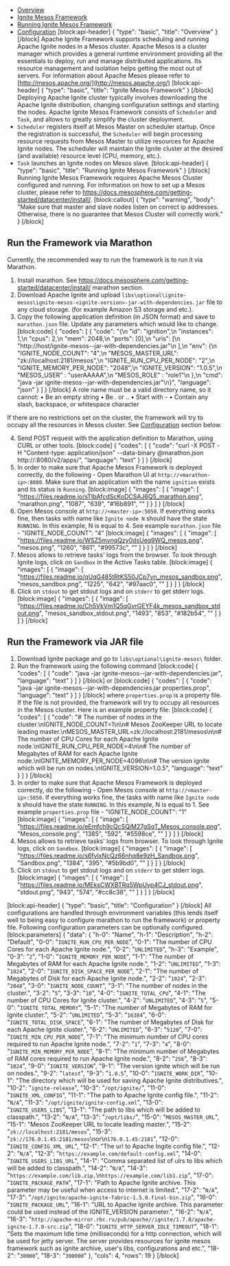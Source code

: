 * [Overview](#overview)
* [Ignite Mesos Framework](#ignite-mesos-framework)
* [Running Ignite Mesos Framework](#running-ignite-mesos-framework)
* [Configuration](#configuration)
[block:api-header]
{
  "type": "basic",
  "title": "Overview"
}
[/block]
Apache Ignite Framework supports scheduling and running Apache Ignite nodes in a Mesos cluster. 
Apache Mesos is a cluster manager which provides a general runtime environment providing all the essentials to deploy, run and manage distributed applications. Its resource management and isolation helps getting the most out of servers.
For information about Apache Mesos please refer to [http://mesos.apache.org/](http://mesos.apache.org/) 
[block:api-header]
{
  "type": "basic",
  "title": "Ignite Mesos Framework"
}
[/block]
Deploying Apache Ignite cluster typically involves downloading the Apache Ignite distribution, changing configuration settings and starting the nodes. Apache Ignite Mesos Framework consists of  `Scheduler` and `Task`, and allows to greatly simplify the cluster deployment.
* `Scheduler` registers itself at Mesos Master on scheduler startup. Once the registration is successful, the `Scheduler` will begin processing resource requests from Mesos Master to utilize resources for Apache Ignite nodes. The scheduler will maintain the Ignite cluster at the desired (and available) resource level (CPU, memory, etc.).
* `Task` launches an Ignite nodes on Mesos slave.
[block:api-header]
{
  "type": "basic",
  "title": "Running Ignite Mesos Framework"
}
[/block]
Running Ignite Mesos Framework requires Apache Mesos Cluster configured and running. For information on how to set up a Mesos cluster, please refer to https://docs.mesosphere.com/getting-started/datacenter/install/.
[block:callout]
{
  "type": "warning",
  "body": "Make sure that master and slave nodes listen on correct ip addresses. Otherwise, there is no guarantee that Mesos Cluster will correctly work."
}
[/block]
## **Run the Framework via Marathon** 

Currently, the recommended way to run the framework is to run it via Marathon.

1. Install marathon. See https://docs.mesosphere.com/getting-started/datacenter/install/ marathon section.
2. Download Apache Ignite and upload `libs\optional\ignite-mesos\ignite-mesos-<ignite-version>-jar-with-dependencies.jar` file to any cloud storage. (for example Amazon S3 storage and etc.).
3. Copy the following application definition (in JSON format) and save to `marathon.json` file. Update any parameters which would like to change. 
[block:code]
{
  "codes": [
    {
      "code": "{\n  \"id\": \"ignition\",\n  \"instances\": 1,\n  \"cpus\": 2,\n  \"mem\": 2048,\n  \"ports\": [0],\n  \"uris\": [\n    \"http://host/ignite-mesos-<ignite-version>-jar-with-dependencies.jar\"\n  ],\n  \"env\": {\n    \"IGNITE_NODE_COUNT\": \"4\",\n    \"MESOS_MASTER_URL\": \"zk://localhost:2181/mesos\",\n    \"IGNITE_RUN_CPU_PER_NODE\": \"2\",\n    \"IGNITE_MEMORY_PER_NODE\": \"2048\",\n    \"IGNITE_VERSION\": \"1.0.5\",\n    \"MESOS_USER\" : \"userAAAAA\",\n    \"MESOS_ROLE\" :  \"role1\"\n  },\n  \"cmd\": \"java -jar ignite-mesos-<ignite-version>-jar-with-dependencies.jar\"\n}",
      "language": "json"
    }
  ]
}
[/block]
A role name must be a valid directory name, so it cannot:
  • Be an empty string
  • Be . or ..
  • Start with -
  • Contain any slash, backspace, or whitespace character

If there are no restrictions set on the cluster, the framework will try to occupy all the resources in Mesos cluster. See [Configuration](doc:mesos-deployment#section-configuration) section below.

4. Send POST request with the application definition to Marathon, using CURL or other tools. 
[block:code]
{
  "codes": [
    {
      "code": "curl -X POST -H \"Content-type: application/json\" --data-binary @marathon.json http://<marathon-ip>:8080/v2/apps/",
      "language": "text"
    }
  ]
}
[/block]
5. In order to make sure that Apache Mesos Framework is deployed correctly, do the following - Open Marathon UI  at `http://<marathon-ip>:8080`. Make sure that an application with the name `ignition` exists and its status is `Running`.
[block:image]
{
  "images": [
    {
      "image": [
        "https://files.readme.io/sTIbAfcdScKoDCSAJ6Q5_marathon.png",
        "marathon.png",
        "1087",
        "639",
        "#16b891",
        ""
      ]
    }
  ]
}
[/block]
6. Open Mesos console at `http://<master-ip>:5050`. If everything works fine, then tasks with name like `Ignite node N` should have the state `RUNNING`. In this example, N is equal to 4. See example `marathon.json` file - "IGNITE_NODE_COUNT": "4"
[block:image]
{
  "images": [
    {
      "image": [
        "https://files.readme.io/WSZ5mvnqQzy0dsUeq9WQ_mesos.png",
        "mesos.png",
        "1260",
        "861",
        "#99573c",
        ""
      ]
    }
  ]
}
[/block]
7. Mesos allows to retrieve tasks' logs from the browser. To look through Ignite logs, click on `Sandbox` in the Active Tasks table.
[block:image]
{
  "images": [
    {
      "image": [
        "https://files.readme.io/qUqG485tRtKS50JCp7yn_mesos_sandbox.png",
        "mesos_sandbox.png",
        "1225",
        "642",
        "#97aac0",
        ""
      ]
    }
  ]
}
[/block]
8. Click on `stdout` to get stdout logs and on `stderr` to get stderr logs.
[block:image]
{
  "images": [
    {
      "image": [
        "https://files.readme.io/Ch5VkVm1Q5qGvrGEYF4k_mesos_sandbox_stdout.png",
        "mesos_sandbox_stdout.png",
        "1493",
        "853",
        "#182b54",
        ""
      ]
    }
  ]
}
[/block]
## **Run the Framework via JAR file**
1. Download Ignite package and go to `libs\optional\ignite-mesos\` folder.
2. Run the framework using the following command
[block:code]
{
  "codes": [
    {
      "code": "java -jar ignite-mesos-<ignite-version>-jar-with-dependencies.jar",
      "language": "text"
    }
  ]
}
[/block]
or
[block:code]
{
  "codes": [
    {
      "code": "java -jar ignite-mesos-<ignite-version>-jar-with-dependencies.jar properties.prop",
      "language": "text"
    }
  ]
}
[/block]
where `properties.prop` is a property file. If the file is not provided, the framework will try to occupy all resources in the Mesos cluster. Here is an example property file:
[block:code]
{
  "codes": [
    {
      "code": "# The number of nodes in the cluster.\nIGNITE_NODE_COUNT=1\n\n# Mesos ZooKeeper URL to locate leading master.\nMESOS_MASTER_URL=zk://localhost:2181/mesos\n\n# The number of CPU Cores for each Apache Ignite node.\nIGNITE_RUN_CPU_PER_NODE=4\n\n# The number of Megabytes of RAM for each Apache Ignite node.\nIGNITE_MEMORY_PER_NODE=4096\n\n# The version ignite which will be run on nodes.\nIGNITE_VERSION=1.0.5",
      "language": "text"
    }
  ]
}
[/block]
3. In order to make sure that Apache Mesos Framework is deployed correctly, do the following - Open Mesos console at `http://<master-ip>:5050`. If everything works fine, the tasks with name like `Ignite node N` should have the state `RUNNING`. In this example, N is equal to 1. See example `properties.prop` file - "IGNITE_NODE_COUNT": "1"
[block:image]
{
  "images": [
    {
      "image": [
        "https://files.readme.io/eEmfch9cQcSQiM27gSqT_Mesos_console.png",
        "Mesos_console.png",
        "1385",
        "592",
        "#5598ce",
        ""
      ]
    }
  ]
}
[/block]
4. Mesos allows to retrieve tasks' logs from browser. To look through Ignite logs, click on `Sandbox`.
[block:image]
{
  "images": [
    {
      "image": [
        "https://files.readme.io/s6fvlxNcQz66nhq8e9zH_Sandbox.png",
        "Sandbox.png",
        "1384",
        "395",
        "#5b9bd0",
        ""
      ]
    }
  ]
}
[/block]
5. Click on `stdout` to get stdout logs and on `stderr` to get stderr logs.
[block:image]
{
  "images": [
    {
      "image": [
        "https://files.readme.io/MEksCWXBTRq5WpUyp4CJ_stdout.png",
        "stdout.png",
        "943",
        "574",
        "#cc8c38",
        ""
      ]
    }
  ]
}
[/block]

[block:api-header]
{
  "type": "basic",
  "title": "Configuration"
}
[/block]
All configurations are handled through environment variables (this lends itself well to being easy to configure marathon to run the framework) or property file. Following configuration parameters can be optionally configured.
[block:parameters]
{
  "data": {
    "h-0": "Name",
    "h-1": "Description",
    "h-2": "Default",
    "0-0": "`IGNITE_RUN_CPU_PER_NODE`",
    "0-1": "The number of CPU Cores for each Apache Ignite node.",
    "0-2": "`UNLIMITED`",
    "h-3": "Example",
    "0-3": "`2`",
    "1-0": "`IGNITE_MEMORY_PER_NODE`",
    "1-1": "The number of Megabytes of RAM for each Apache Ignite node.",
    "1-2": "`UNLIMITED`",
    "1-3": "`1024`",
    "2-0": "`IGNITE_DISK_SPACE_PER_NODE`",
    "2-1": "The number of Megabytes of Disk for each Apache Ignite node.",
    "2-2": "`1024`",
    "2-3": "`2048`",
    "3-0": "`IGNITE_NODE_COUNT`",
    "3-1": "The number of nodes in the cluster.",
    "3-2": "`5`",
    "3-3": "`10`",
    "4-0": "`IGNITE_TOTAL_CPU`",
    "4-1": "The number of CPU Cores for Ignite cluster.",
    "4-2": "`UNLIMITED`",
    "4-3": "`5`",
    "5-0": "`IGNITE_TOTAL_MEMORY`",
    "5-1": "The number of Megabytes of RAM for Ignite cluster.",
    "5-2": "`UNLIMITED`",
    "5-3": "`16384`",
    "6-0": "`IGNITE_TOTAL_DISK_SPACE`",
    "6-1": "The number of Megabytes of Disk for each Apache Ignite cluster.",
    "6-2": "`UNLIMITED`",
    "6-3": "`5120`",
    "7-0": "`IGNITE_MIN_CPU_PER_NODE`",
    "7-1": "The minimum number of CPU cores required to run Apache Ignite node.",
    "7-2": "`1`",
    "7-3": "`4`",
    "8-0": "`IGNITE_MIN_MEMORY_PER_NODE`",
    "8-1": "The minimum number of Megabytes of RAM cores required to run Apache Ignite node.",
    "8-2": "`256`",
    "8-3": "`1024`",
    "9-0": "`IGNITE_VERSION`",
    "9-1": "The version ignite which will be run on nodes.",
    "9-2": "`latest`",
    "9-3": "`1.0.5`",
    "10-0": "`IGNITE_WORK_DIR`",
    "10-1": "The directory which will be used for saving Apache Ignite distributives.",
    "10-2": "`ignite-release`",
    "10-3": "`/opt/ignite/`",
    "11-0": "`IGNITE_XML_CONFIG`",
    "11-1": "The path to Apache Ignite config file.",
    "11-2": "`N/A`",
    "11-3": "`/opt/ignite/ignite-config.xml`",
    "13-0": "`IGNITE_USERS_LIBS`",
    "13-1": "The path to libs which will be added to classpath.",
    "13-2": "`N/A`",
    "13-3": "`/opt/libs/`",
    "15-0": "`MESOS_MASTER_URL`",
    "15-1": "Mesos ZooKeeper URL to locate leading master.",
    "15-2": "`zk://localhost:2181/mesos`",
    "15-3": "`zk://176.0.1.45:2181/mesos`\nor\n`176.0.1.45:2181`",
    "12-0": "`IGNITE_CONFIG_XML_URL`",
    "12-1": "The url to Apache Ingite config file.",
    "12-2": "`N/A`",
    "12-3": "`https://example.com/default-config.xml`",
    "14-0": "`IGNITE_USERS_LIBS_URL`",
    "14-1": "Comma separated list of ulrs to libs which will be added to classpath.",
    "14-2": "`N/A`",
    "14-3": "`https://example.com/lib.zip,`\n`https://example.com/lib1.zip`",
    "17-0": "`IGNITE_PACKAGE_PATH`",
    "17-1": "Path to Apache Ignite archive. This parameter may be useful when access to internet is limited.",
    "17-2": "`N/A`",
    "17-3": "`/opt/ignite/apache-ignite-fabric-1.5.0.final-bin.zip`",
    "16-0": "`IGNITE_PACKAGE_URL`",
    "16-1": "URL to Apache Ignite archive. This parameter could be used instead of the IGNITE_VERSION parameter.",
    "16-2": "`N/A`",
    "16-3": "`http://apache-mirror.rbc.ru/pub/apache//ignite/1.7.0/apache-ignite-1.7.0-src.zip`",
    "18-0": "`IGNITE_HTTP_SERVER_IDLE_TIMEOUT`",
    "18-1": "Sets the maximum Idle time (milliseconds) for a http connection, which will be used for jetty  server. The server provides resources for ignite mesos framework such as ignite archive, user's libs, configurations and etc.",
    "18-2": "`30000`",
    "18-3": "`300000`"
  },
  "cols": 4,
  "rows": 19
}
[/block]